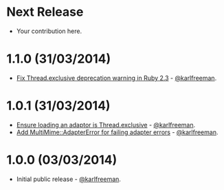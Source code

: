Next Release
============
* Your contribution here.

1.1.0 (31/03/2014)
==================
* [Fix Thread.exclusive deprecation warning in Ruby 2.3](https://github.com/karlfreeman/multi_mime/commit/af979ea919846c03235ae7dc4f11ca82f96a438d) - [@karlfreeman](https://github.com/karlfreeman).

1.0.1 (31/03/2014)
==================
* [Ensure loading an adaptor is Thread.exclusive](https://github.com/karlfreeman/multi_mime/commit/4c39deeb98f8b6fa86d49c50c6c3eec0c626d22a) - [@karlfreeman](https://github.com/karlfreeman).
* [Add MultiMime::AdapterError for failing adapter errors](https://github.com/karlfreeman/multi_mime/commit/d72ae4fac711364c5042991aba7f0001b969a528) - [@karlfreeman](https://github.com/karlfreeman).

1.0.0 (03/03/2014)
==================
* Initial public release - [@karlfreeman](https://github.com/karlfreeman).
